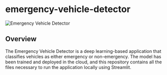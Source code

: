# emergency-vehicle-detector

![Emergency Vehicle Detector]([https://your-image-url](https://github.com/j-poddar/emergency-vehicle-detector/blob/main/images/emergency_vehicle_detector_home_page.PNG))

## Overview

The Emergency Vehicle Detector is a deep learning-based application that classifies vehicles as either emergency or non-emergency. The model has been trained and deployed in the cloud, and this repository contains all the files necessary to run the application locally using Streamlit.
